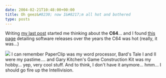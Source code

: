 ```yaml
---
date: 2004-02-21T10:48:00+00:00
title: Oh geez&#8230; now I&#8217;m all hot and bothered
type: posts
---
```

Writing [my last post](http://weblogs.asp.net/duncanma/archive/2004/02/20/77513.aspx) started me thinking about the **C64**... and I found [this page](http://uk.geocities.com/magoos_universe/64_intro.htm) detailing software releases over the years the C64 was hot (really, it was...)

<img src="http://www.duncanmackenzie.net/cbm64.jpg" border="0" />
I can remember PaperClip was my word processor, Bard's Tale I and II were my pastime.... and Gary Kitchen's Game Construction Kit was my hobby... yep, very cool stuff. And to think, I don't have it anymore... hmm... I should go fire up the Intellivision.
